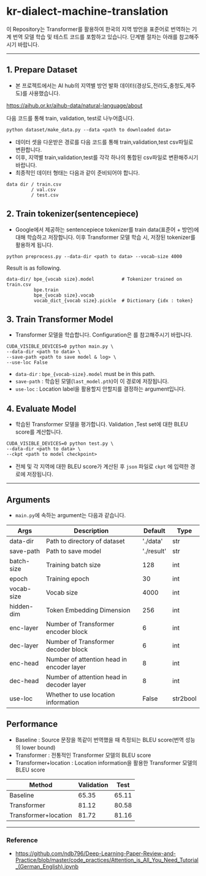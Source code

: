 # kr-dialect-machine-translation

이 Repository는 Transformer를 활용하여 한국의 지역 방언을 표준어로 번역하는 기계 번역 모델 학습 및 테스트 코드를 포함하고 있습니다. 단계별 절차는 아래를 참고해주시기 바랍니다.

<hr>

## 1. Prepare Dataset

- 본 프로젝트에서는 AI hub의 지역별 방언 발화 데이터(경상도,전라도,충청도,제주도)를 사용했습니다.

<href>https://aihub.or.kr/aihub-data/natural-language/about

다음 코드를 통해 train, validation, test로 나누어줍니다.

```
python dataset/make_data.py --data <path to downloaded data>
```
  
- 데이터 셋을 다운받은 경로를 다음 코드를 통해 train,validation,test csv파일로 변환합니다.
- 이후, 지역별 train,validation,test를 각각 하나의 통합된 csv파일로 변환해주시기 바랍니다.
- 최종적인 데이터 형태는 다음과 같이 준비되어야 합니다.

```
data dir / train.csv
         / val.csv
         / test.csv
```

## 2. Train tokenizer(sentencepiece)

- Google에서 제공하는 sentencepiece tokenizer를 train data(표준어 + 방언)에 대해 학습하고 저장합니다. 이후 Transformer 모델 학습 시, 저장된 tokenizer를 활용하게 됩니다.

```
python preprocess.py --data-dir <path to data> --vocab-size 4000
```
Result is as following.
```
data-dir/ bpe_{vocab size}.model          # Tokenizer trained on train.csv
          bpe.train          
          bpe_{vocab size}.vocab           
          vocab_dict_{vocab size}.pickle  # Dictionary {idx : token}
```

## 3. Train Transformer Model

- Transformer 모델을 학습합니다. Configuration은 를 참고해주시기 바랍니다.

```
CUDA_VISIBLE_DEVICES=0 python main.py \
--data-dir <path to data> \
--save-path <path to save model & log> \
--use-loc False
```

- `data-dir` : `bpe_{vocab-size}.model` must be in this path.
- `save-path` : 학습된 모델(`last_model.pth`)이 이 경로에 저장됩니다.
- `use-loc`  : Location label을 활용할지 안할지를 결정하는 argument입니다.

## 4. Evaluate Model

- 학습된 Transformer 모델을 평가합니다. Validation ,Test set에 대한 BLEU score를 계산합니다.

```
CUDA_VISIBLE_DEVICES=0 python test.py \
--data-dir <path to data> \
--ckpt <path to model checkpoint>
```

- 전체 및 각 지역에 대한 BLEU score가 계산된 후 `json` 파일로 `ckpt` 에 입력한 경로에 저장됩니다.

<hr>

## Arguments
- `main.py`에 속하는 argument는 다음과 같습니다.

|Args|Description|Default|Type|
|----|-----------|-------|----|
|data-dir|Path to directory of dataset|'./data'|str|
|save-path|Path to save model|'./result'|str|
|batch-size|Training batch size|128|int|
|epoch|Training epoch|30|int|
|vocab-size|Vocab size|4000|int|
|hidden-dim|Token Embedding Dimension|256|int|
|enc-layer|Number of Transformer encoder block|6|int|
|dec-layer|Number of Transformer decoder block|6|int|
|enc-head|Number of attention head in encoder layer|8|int|
|dec-head|Number of attention head in decoder layer|8|int|
|use-loc|Whether to use location information|False|str2bool|

## Performance
- Baseline : Source 문장을 똑같이 번역했을 때 측정되는 BLEU score(번역 성능의 lower bound)
- Transformer : 전통적인 Transformer 모델의 BLEU score
- Transformer+location : Location information을 활용한 Transformer 모델의 BLEU score

|Method|Validation|Test|
|------|----------|----|
|Baseline|65.35|65.11|
|Transformer|81.12|80.58|
|Transformer+location|81.72|81.16|

<hr>

### Reference
- <href>https://github.com/ndb796/Deep-Learning-Paper-Review-and-Practice/blob/master/code_practices/Attention_is_All_You_Need_Tutorial_(German_English).ipynb
